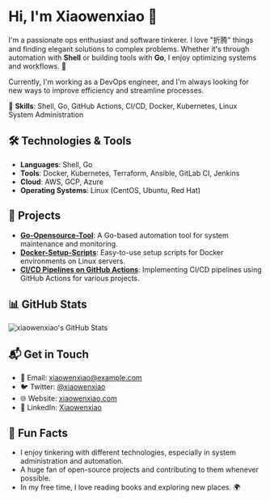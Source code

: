 # Hi, I'm Xiaowenxiao 👋

I'm a passionate ops enthusiast and software tinkerer. I love "折腾" things and finding elegant solutions to complex problems. Whether it's through automation with **Shell** or building tools with **Go**, I enjoy optimizing systems and workflows. 🚀

Currently, I'm working as a DevOps engineer, and I'm always looking for new ways to improve efficiency and streamline processes.

🔧 **Skills**: Shell, Go, GitHub Actions, CI/CD, Docker, Kubernetes, Linux System Administration

## 🛠️ Technologies & Tools

- **Languages**: Shell, Go
- **Tools**: Docker, Kubernetes, Terraform, Ansible, GitLab CI, Jenkins
- **Cloud**: AWS, GCP, Azure
- **Operating Systems**: Linux (CentOS, Ubuntu, Red Hat)

## 📂 Projects

- **[Go-Opensource-Tool](https://github.com/xiaowenxiao/Go-Opensource-Tool)**: A Go-based automation tool for system maintenance and monitoring.
- **[Docker-Setup-Scripts](https://github.com/xiaowenxiao/Docker-Setup-Scripts)**: Easy-to-use setup scripts for Docker environments on Linux servers.
- **[CI/CD Pipelines on GitHub Actions](https://github.com/xiaowenxiao/CICD-GitHubActions)**: Implementing CI/CD pipelines using GitHub Actions for various projects.

## 📊 GitHub Stats

![xiaowenxiao's GitHub Stats](https://github-readme-stats.vercel.app/api?username=xiaowenxiao&show_icons=true&hide_title=true&count_private=true)

## 📬 Get in Touch

- 📧 Email: xiaowenxiao@example.com
- 🐦 Twitter: [@xiaowenxiao](https://twitter.com/xiaowenxiao)
- 🌐 Website: [xiaowenxiao.com](https://xiaowenxiao.com)
- 💼 LinkedIn: [Xiaowenxiao](https://www.linkedin.com/in/xiaowenxiao)

## 🎯 Fun Facts

- I enjoy tinkering with different technologies, especially in system administration and automation.
- A huge fan of open-source projects and contributing to them whenever possible.
- In my free time, I love reading books and exploring new places. 🌍
